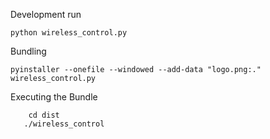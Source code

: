 Development run

```
python wireless_control.py
```    

Bundling

```
pyinstaller --onefile --windowed --add-data "logo.png:." wireless_control.py
```

Executing the Bundle
```
    cd dist
   ./wireless_control 
```